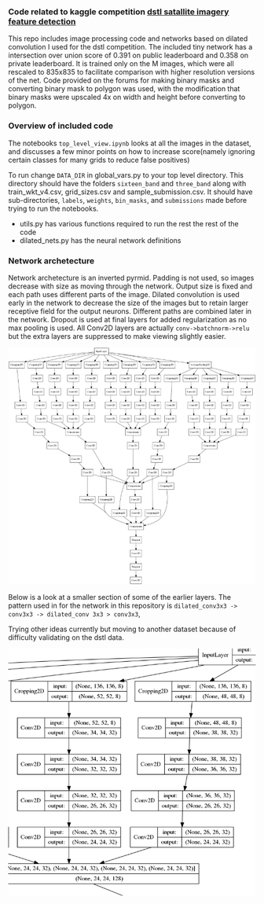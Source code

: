 ### Code related to kaggle competition [dstl satallite imagery feature detection](https://www.kaggle.com/c/dstl-satellite-imagery-feature-detection)

This repo includes image processing code and networks based on dilated convolution I used for the dstl competition. The included
tiny network has a intersection over union score of 0.391 on public leaderboard and 0.358 on private leaderboard. It is trained only on the M images, which were all rescaled to 835x835 to facilitate comparison with higher resolution versions of the net. Code provided on the forums for making binary masks and converting binary mask to polygon was used, with the modification that binary masks were upscaled 4x on width and height before converting to polygon. 

### Overview of included code
The notebooks `top_level_view.ipynb` looks at all the images in the dataset, and discusses a few minor points on how to increase score(namely ignoring certain classes for many grids to reduce false positives)

 To run change `DATA_DIR` in global\_vars.py to your top level directory. This directory should have the folders `sixteen_band` and `three_band` along with train\_wkt\_v4.csv, grid\_sizes.csv and sample\_submission.csv. It should have sub-directories, `labels`, `weights`, `bin_masks`, and `submissions` made before trying to run the notebooks. 

 * utils.py has various functions required to run the rest the rest of the code
 * dilated\_nets.py has the neural network definitions


### Network archetecture

Network archetecture is an inverted pyrmid. Padding is not used, so images decrease with size as moving through the network. Output size is fixed and each path uses different parts of the image. Dilated convolution is used early in the network to decrease the size of the images but to retain larger receptive field for the output neurons. Different paths are combined later in the network. Dropout is used at final layers for added regularization as no max pooling is used. All Conv2D layers are actually `conv->batchnorm->relu` but the extra layers are suppressed to make viewing slightly easier.


![](images/model_no_activ_or_bn_small.png)


Below is a look at a smaller section of some of the earlier layers. The pattern used in for the network in this repository is
`dilated_conv3x3 -> conv3x3 -> dilated_conv 3x3 > conv3x3`, 

Trying other ideas currently but moving to another dataset because of difficulty validating on the dstl data. 

![](images/model_block.png)

